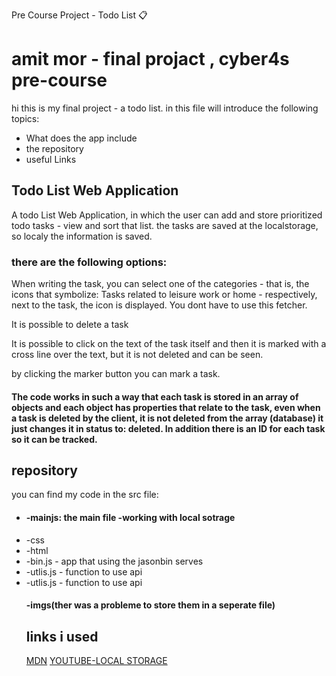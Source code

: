  Pre Course Project - Todo List 📋
<h1>amit mor - final projact , cyber4s pre-course</h1>
<p>hi this is my final project - a todo list. 
in this file will introduce the following topics: 
<ul>
<li>What does the app include</li>
<li>the repository</li>
<li> useful Links</li>
</ul>

<h2>Todo List Web Application</h2>
A todo List Web Application, in which the user can add and store prioritized todo tasks - view and sort that list. the tasks are saved at the localstorage, so localy the information is saved. <h3>there are the following options:</h3>
<p>When writing the task, you can select one of the categories - that is, the icons that symbolize: Tasks related to leisure work or home - respectively, next to the task, the icon is displayed. You dont have to use this fetcher.</p>

<p>It is possible to delete a task</p>
<p>It is possible to click on the text of the task itself and then it is marked with a cross line over the text, but it is not deleted and can be seen.</p>
<p>by clicking the marker button you can mark a task.<p>
<h4> The code works in such a way that each task is stored in an array of objects and each object has properties that relate to the task, even when a task is deleted by the client, it is not deleted from the array (database) it just changes it in status to: deleted. In addition there is an ID for each task so it can be tracked.<h4>
<h2>repository</h2>
<p>you can find my code in the src file:</p>
<ul>
<li><h4>-mainjs: the main file -working with local sotrage</h4></li>
<li>-css </li>
<li>-html</li>
<li>-bin.js - app that using the jasonbin serves</li>
<li>-utlis.js - function to use api</li>
<li>-utlis.js - function to use api</li>
<h4>-imgs(ther was a probleme to store them in a seperate file)</h4>


<h2>links i used</h2>

[MDN](https://developer.mozilla.org/en-US/docs/Web/API/Fetch_API)
[YOUTUBE-LOCAL STORAGE](https://www.youtube.com/watch?v=k8yJCeuP6I8)




